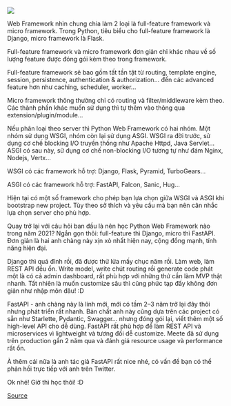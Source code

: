 ![](https://images.viblo.asia/72ab07c3-a52a-4733-9908-b4d4d4bc117b.jpeg)

Web Framework nhìn chung chia làm 2 loại là full-feature framework và micro framework. Trong Python, tiêu biểu cho full-feature framework là Django, micro framework là Flask.

Full-feature framework và micro framework đơn giản chỉ khác nhau về số lượng feature được đóng gói kèm theo trong framework.

Full-feature framework sẽ bao gồm tất tần tật từ routing, template engine, session, persistence, authentication & authorization... đến các advanced feature hơn như caching, scheduler, worker…

Micro framework thông thường chỉ có routing và filter/middleware kèm theo. Các thành phần khác muốn sử dụng thì tự thêm vào thông qua extension/plugin/module...

Nếu phân loại theo server thì Python Web Framework có hai nhóm. Một nhóm sử dụng WSGI, nhóm còn lại sử dụng ASGI. WSGI ra đời trước, sử dụng cơ chế blocking I/O truyền thống như Apache Httpd, Java Servlet... ASGI có sau này, sử dụng cơ chế non-blocking I/O tương tự như đám Nginx, Nodejs, Vertx...

WSGI có các framework hỗ trợ: Django, Flask, Pyramid, TurboGears…

ASGI có các framework hỗ trợ: FastAPI, Falcon, Sanic, Hug...

Hiện tại có một số framework cho phép bạn lựa chọn giữa WSGI và ASGI khi bootstrap new project. Tùy theo sở thích và yêu cầu mà bạn nên cân nhắc lựa chọn server cho phù hợp.

Quay trở lại với câu hỏi ban đầu là nên học Python Web Framework nào trong năm 2021? Ngắn gọn thôi: full-feature thì Django, micro thì FastAPI. Đơn giản là hai anh chàng này xịn xò nhất hiện nay, cộng đồng mạnh, tính năng hiện đại.

Django thì quá đỉnh rồi, đã được thử lửa mấy chục năm rồi. Làm web, làm REST API đều ổn. Write model, write chút routing rồi generate code phát một là có cả admin dashboard, rất phù hợp với những thứ cần làm MVP thật nhanh. Tất nhiên là muốn customize sâu thì cũng phức tạp đấy không đơn giản như nhập môn đâu! :D

FastAPI - anh chàng này là lính mới, mới có tầm 2–3 năm trở lại đây thôi nhưng phát triển rất nhanh. Bản chất anh này cũng dựa trên các project có sẵn như Starlette, Pydantic, Swagger... nhưng đóng gói lại, viết thêm một số high-level API cho dễ dùng. FastAPI rất phù hợp để làm REST API và microservices vì lightweight và tương đối dễ customize. Meete đã sử dụng trên production gần 2 năm qua và đánh giá resource usage và performance rất ổn.

À thêm cái nữa là anh tác giả FastAPI rất nice nhé, có vấn đề bạn có thể phản hồi trực tiếp với anh trên Twitter.

Ok nhé! Giờ thì học thôi! :D

[Source](https://medium.com/@tu/n%C3%AAn-h%E1%BB%8Dc-python-web-framework-n%C3%A0o-trong-n%C4%83m-2021-fc2a2f35946)